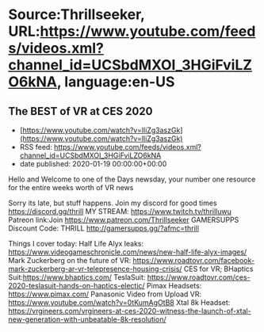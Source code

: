 # Source:Thrillseeker, URL:https://www.youtube.com/feeds/videos.xml?channel_id=UCSbdMXOI_3HGiFviLZO6kNA, language:en-US

## The BEST of VR at CES 2020
 - [https://www.youtube.com/watch?v=lIiZg3aszGk](https://www.youtube.com/watch?v=lIiZg3aszGk)
 - RSS feed: https://www.youtube.com/feeds/videos.xml?channel_id=UCSbdMXOI_3HGiFviLZO6kNA
 - date published: 2020-01-19 00:00:00+00:00

Hello and Welcome to one of the Days newsday, your number one resource for the entire weeks worth of VR news

Sorry its late, but stuff happens.
Join my discord for good times
https://discord.gg/thrill
MY STREAM: 
https://www.twitch.tv/thrilluwu
Patreon link:Join
https://www.patreon.com/Thrillseeker
GAMERSUPPS Discount Code: THRILL
http://gamersupps.gg/?afmc=thrill

Things I cover today:
Half Life Alyx leaks:
https://www.videogameschronicle.com/news/new-half-life-alyx-images/
Mark Zuckerberg on the future of VR:
https://www.roadtovr.com/facebook-mark-zuckerberg-ar-vr-telepresence-housing-crisis/
CES for VR;
BHaptics Suit:https://www.bhaptics.com/
TeslaSuit: https://www.roadtovr.com/ces-2020-teslasuit-hands-on-haptics-electic/
Pimax Headsets:
https://www.pimax.com/
Panasonic Video from Upload VR:
https://www.youtube.com/watch?v=0tKumAgOtB8
Xtal 8k Headset:
https://vrgineers.com/vrgineers-at-ces-2020-witness-the-launch-of-xtal-new-generation-with-unbeatable-8k-resolution/

